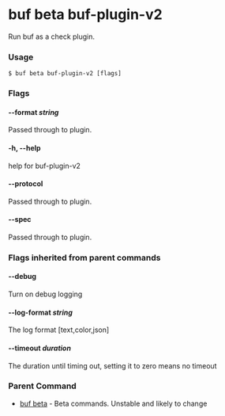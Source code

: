 # buf beta buf-plugin-v2

Run buf as a check plugin.

### Usage

```console
$ buf beta buf-plugin-v2 [flags]
```

### Flags

#### \--format _string_

Passed through to plugin.

#### \-h, --help

help for buf-plugin-v2

#### \--protocol

Passed through to plugin.

#### \--spec

Passed through to plugin.

### Flags inherited from parent commands

#### \--debug

Turn on debug logging

#### \--log-format _string_

The log format \[text,color,json\]

#### \--timeout _duration_

The duration until timing out, setting it to zero means no timeout

### Parent Command

- [buf beta](../) - Beta commands. Unstable and likely to change
